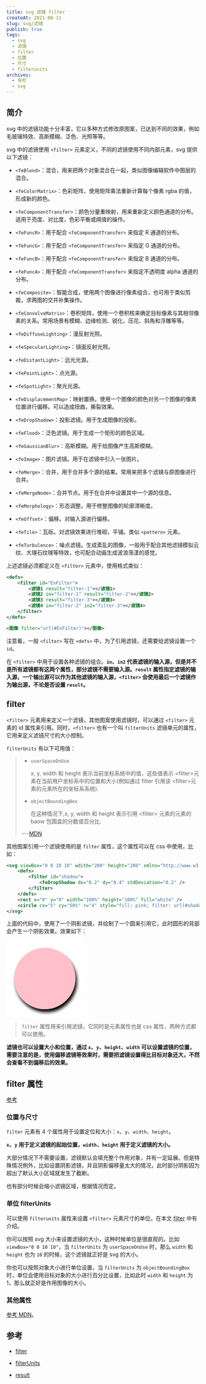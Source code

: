 ```yaml
---
title: svg 滤镜 filter
createAt: 2021-08-11
slug: svg/滤镜
publish: true
tags:
  - svg
  - 滤镜
  - filter
  - 位置
  - 尺寸
  - filterunits
archives:
  - 专栏
  - svg
---
```


## 简介

svg 中的滤镜功能十分丰富，它以多种方式修改原图案，已达到不同的效果，例如毛玻璃特效、高斯模糊、泛色、光照等等。

svg 中的滤镜使用 `<filter>` 元素定义，不同的滤镜使用不同内部元素，svg 提供以下滤镜：

- `<feBlend>`：混合，用来把两个对象混合在一起，类似图像编辑软件中图层的混合。

- `<feColorMatrix>`：色彩矩阵，使用矩阵乘法重新计算每个像素 rgba 的值，形成新的颜色。

- `<feComponentTransfer>`：颜色分量重映射，用来重新定义颜色通道的分布。适用于亮度、对比度，色彩平衡或阈值的操作。

- `<feFuncR>`：用于配合 `<feComponentTransfer>` 来指定 R 通道的分布。

- `<feFuncG>`：用于配合 `<feComponentTransfer>` 来指定 G 通道的分布。

- `<feFuncB>`：用于配合 `<feComponentTransfer>` 来指定 B 通道的分布。

- `<feFuncA>`：用于配合 `<feComponentTransfer>` 来指定不透明度 alpha 通道的分布。

- `<feComposite>`：智能合成，使用两个图像进行像素组合，也可用于类似剪裁，求两图的交并补集操作。

- `<feConvolveMatrix>`：卷积矩阵，使用一个卷积核来确定目标像素与其相邻像素的关系。常用场景有模糊、边缘检测、锐化、压花、斜角和浮雕等等。

- `<feDiffuseLighting>`：漫反射光照。

- `<feSpecularLighting>`：镜面反射光照。

- `<feDistantLight>`：远光光源。

- `<fePointLight>`：点光源。

- `<feSpotLight>`：聚光光源。

- `<feDisplacementMap>`：映射置换。使用一个图像的颜色对另一个图像的像素位置进行偏移。可以造成扭曲，撕裂效果。

- `<feDropShadow>`：投影滤镜。用于生成图像的投影。

- `<feFlood>`：泛色滤镜。用于生成一个矩形的颜色区域。

- `<feGaussianBlur>`：高斯模糊。用于给图像产生高斯模糊。

- `<feImage>`：图片滤镜。用于在滤镜中引入一张图片。

- `<feMerge>`：合并，用于合并多个源的结果。常用来把多个滤镜与原图像进行合并。

- `<feMergeNode>`：合并节点。用于在合并中设置其中一个源的信息。

- `<feMorphology>`：形态调整。用于修整图像的轮廓清晰度。

- `<feOffset>`：偏移。对输入源进行偏移。

- `<feTile>`：瓦砾。对滤镜效果进行堆砌，平铺。类似 `<pattern>` 元素。

- `<feTurbulence>`：噪点滤镜。生成紊乱的图像，一般用于配合其他滤镜模拟云纹、大理石纹理等特效，也可配合动画生成波浪荡漾的感觉。

上述滤镜必须都定义在 `<filter>` 元素中，使用格式类似：

```xml
<defs>
	<filter id="ExFilter">
		<滤镜1 result="filter-1"></滤镜1>
		<滤镜2 in="filter-1" result="filter-2"></滤镜2>
		<滤镜3 result="filter-3"></滤镜3>
		<滤镜4 in="filter-2" in2="filter-3"></滤镜4>
	</filter>
</defs>

<图像 filter="url(#ExFilter)"></图像>
```

注意看，一般 `<filter>` 写在 `<defs>` 中，为了引用滤镜，还需要给滤镜设置一个 `id`。

在 `<filter>` 中用于设置各种滤镜的组合。**`in`、`in2` 代表滤镜的输入源，但是并不是所有滤镜都有这两个属性，部分滤镜不需要输入源。`result` 属性指定滤镜的输入源，一个输出源可以作为其他滤镜的输入源，`<filter>` 会使用最后一个滤镜作为输出源，不论是否设置 `result`。**

## filter

`<filter>` 元素用来定义一个滤镜，其他图案使用滤镜时，可以通过 `<filter>` 元素的 id 属性来引用。同时，`<filter>` 也有一个叫 `filterUnits` 滤镜单元的属性，它用来定义滤镜尺寸的大小控制。

`filterUnits` 有以下可用值：

> - `userSpaceOnUse`
>
>   x, y, width 和 height 表示当前坐标系统中的值，这些值表示 \<filter\>元素在当前用户坐标系中的位置和大小(例如通过 filter 引用该 \<filter\>元素的元素所在的坐标系系统).
>
> - `objectBoundingBox`
>
>   在这种情况下,x, y, width 和 height 表示引用 \<filter\> 元素的元素的 baow 包围盒的分数或百分比.
>
> ---[MDN][2]

其他图案引用一个滤镜使用的是 `filter` 属性，这个属性可以在 css 中使用，比如：

```xml
<svg viewBox="0 0 10 10" wdith="200" height="200" xmlns="http://www.w3.org/2000/svg">
	<defs>
		<filter id="shadow">
			<feDropShadow dx="0.2" dy="0.4" stdDeviation="0.2" />
		</filter>
	</defs>
	<rect x="0" y="0" width="100%" height="100%" fill="white" />
	<circle cx="5" cy="50%" r="4" style="fill: pink; filter: url(#shadow)" />
</svg>
```

上面的代码中，使用了一个阴影滤镜，并绘制了一个圆来引用它，此时圆形的背部会产生一个阴影效果。效果如下：

<svg viewBox="0 0 10 10" wdith="200" height="200" xmlns="http://www.w3.org/2000/svg">
	<defs>
		<filter id="shadow">
			<feDropShadow dx="0.2" dy="0.4" stdDeviation="0.2" />
		</filter>
	</defs>
	<rect x="0" y="0" width="100%" height="100%" fill="white" />
	<circle cx="5" cy="50%" r="4" style="fill: pink; filter: url(#shadow)" />
</svg>

> `filter` 属性用来引用滤镜，它同时是元素属性也是 css 属性，两种方式都可以使用。

**滤镜也可以设置大小和位置，通过 `x`、`y`、`height`、`width` 可以设置滤镜的位置，需要注意的是，使用偏移滤镜等效果时，需要把滤镜设置得比目标对象还大，不然会查看不到偏移后的效果。**

## filter 属性

[参考](https://developer.mozilla.org/en-US/docs/Web/SVG/Attribute#filters_attributes)

### 位置与尺寸

`filter` 元素有 4 个属性用于设置定位和大小：`x`、`y`、`width`、`height`。

**`x`、`y` 用于定义滤镜的起始位置，`width`、`height` 用于定义滤镜的大小。**

大部分情况下不需要设置，滤镜默认会填充整个作用对象，并有一定延展。但是特殊情况例外，比如设置阴影滤镜，并且阴影偏移量太大的情况，此时部分阴影因为超出了默认大小区域就发生了截断。

也有部分时候会缩小滤镜区域，根据情况而定。

### 单位 filterUnits

可以使用 `filterunits` 属性来设置 `<filter>` 元素尺寸的单位，在本文 [filter](#filter) 中有介绍。

你可以按照 svg 大小来设置滤镜的大小，这种时候单位是很直观的。比如 `viewBox="0 0 10 10"`，当 `filterUnits` 为 `userSpaceOnUse` 时，那么 `width` 和 `height` 也为 `10` 的时候，这个滤镜就正好是 svg 的大小。

你也可以按照对象大小进行单位设置，当 `filterUnits` 为 `objectBoundingBox` 时，单位会使用目标对象的大小进行百分比设置，比如此时 `width` 和 `height` 为 1，那么就正好是作用图像的大小。

### 其他属性

[参考 MDN][1]。

## 参考

- [filter][1]

- [filterUnits][2]

- [result][3]

[1]: https://developer.mozilla.org/zh-CN/docs/Web/SVG/Element/filter
[2]: https://developer.mozilla.org/zh-CN/docs/Web/SVG/Attribute/filterUnits
[3]: https://developer.mozilla.org/zh-CN/docs/Web/SVG/Attribute/result

